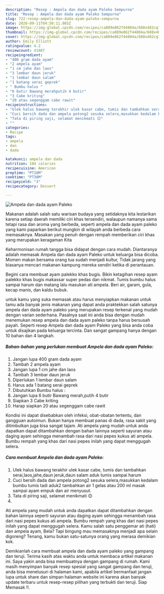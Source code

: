 ```yaml
---
description: "Resep : Ampela dan dada ayam Paleko Sempurna"
title: "Resep : Ampela dan dada ayam Paleko Sempurna"
slug: 722-resep-ampela-dan-dada-ayam-paleko-sempurna
date: 2020-09-11T04:50:11.865Z
image: https://img-global.cpcdn.com/recipes/ca089e862f44804a/680x482cq70/ampela-dan-dada-ayam-paleko-foto-resep-utama.jpg
thumbnail: https://img-global.cpcdn.com/recipes/ca089e862f44804a/680x482cq70/ampela-dan-dada-ayam-paleko-foto-resep-utama.jpg
cover: https://img-global.cpcdn.com/recipes/ca089e862f44804a/680x482cq70/ampela-dan-dada-ayam-paleko-foto-resep-utama.jpg
author: Emily Elliott
ratingvalue: 4.2
reviewcount: 41887
recipeingredient:
- "400 gram dada ayam"
- "2 ampela ayam"
- "1 cm jahe dan laos"
- "3 lembar daun jeruk"
- "1 lembar daun salam"
- "1 batang serai geprek"
- " Bumbu halus "
- "6 butir Bawang merahputih 4 butir"
- "3 Cabe kriting"
- "20 atau segenggam cabe rawit"
recipeinstructions:
- "Ulek halus bawang terakhir ulek kasar cabe, tumis dan tambahkan serai,laos,jahe,daun jeruk,daun salam aduk tumis sampai harum"
- "Cuci bersih dada dan ampela potong2 sesuka selera,masukkan kedalam bumbu tumis tadi aduk2 tambahkan air 1 gelas atau 200 ml masak sampai ayam empuk dan air menyusut."
- "Tata di piring saji, selamat menikmati 😊"
- ""
categories:
- Recipe
tags:
- ampela
- dan
- dada

katakunci: ampela dan dada 
nutrition: 184 calories
recipecuisine: American
preptime: "PT18M"
cooktime: "PT38M"
recipeyield: "3"
recipecategory: Dessert

---
```



![Ampela dan dada ayam Paleko](https://img-global.cpcdn.com/recipes/ca089e862f44804a/680x482cq70/ampela-dan-dada-ayam-paleko-foto-resep-utama.jpg)

Makanan adalah salah satu warisan budaya yang setidaknya kita lestarikan karena setiap daerah memiliki ciri khas tersendiri, walaupun namanya sama tetapi rasa dan aroma yang berbeda, seperti ampela dan dada ayam paleko yang kami paparkan berikut mungkin di wilayah anda berbeda cara memasaknya. Masakan yang penuh dengan rempah memberikan ciri khas yang merupakan keragaman Kita

Keharmonisan rumah tangga bisa didapat dengan cara mudah. Diantaranya adalah memasak Ampela dan dada ayam Paleko untuk keluarga bisa dicoba. Momen makan bersama orang tua sudah menjadi kultur, Tidak jarang yang biasanya mencari makanan kampung mereka sendiri ketika di perantauan.

Begini cara membuat ayam palekko khas bugis. Bikin ketagihan resep ayam palekko khas bugis makassar super pedas dan nikmat. Tumis bumbu halus sampai harum dan matang lalu masukan ati ampela. Beri air, garam, gula, kecap manis, dan kaldu bubuk.

untuk kamu yang suka memasak atau harus menyiapkan makanan untuk tamu ada banyak jenis makanan yang dapat anda praktekkan salah satunya ampela dan dada ayam paleko yang merupakan resep terkenal yang mudah dengan varian sederhana. Pasalnya saat ini anda bisa dengan mudah menemukan resep ampela dan dada ayam paleko tanpa harus bersusah payah.
Seperti resep Ampela dan dada ayam Paleko yang bisa anda coba untuk disajikan pada keluarga tercinta. Dan sangat gampang hanya dengan 10 bahan dan 4 langkah.


<!--inarticleads1-->

##### Bahan-bahan yang perlukan membuat Ampela dan dada ayam Paleko:

1. Jangan lupa 400 gram dada ayam
1. Tambah 2 ampela ayam
1. Jangan lupa 1 cm jahe dan laos
1. Tambah 3 lembar daun jeruk
1. Diperlukan 1 lembar daun salam
1. Harus ada 1 batang serai geprek
1. Dibutuhkan  Bumbu halus :
1. Jangan lupa 6 butir Bawang merah,putih 4 butir
1. Siapkan 3 Cabe kriting
1. Harap siapkan 20 atau segenggam cabe rawit


Kondisi ini dapat disebabkan oleh infeksi, obat-obatan tertentu, dan gangguan autoimun. Bukan hanya membuat panas di dada, rasa sakit yang ditimbulkan juga bisa sangat tajam. Ati ampela yang mudah untuk anda dapatkan dapat ditambahkan dengan bahan lainnya seperti sayuran atau daging ayam sehingga menambah rasa dari nasi pepes kukus ati ampela. Bumbu rempah yang khas dari nasi pepes inilah yang dapat menggugah selera. 

<!--inarticleads2-->

##### Cara membuat  Ampela dan dada ayam Paleko:

1. Ulek halus bawang terakhir ulek kasar cabe, tumis dan tambahkan serai,laos,jahe,daun jeruk,daun salam aduk tumis sampai harum
1. Cuci bersih dada dan ampela potong2 sesuka selera,masukkan kedalam bumbu tumis tadi aduk2 tambahkan air 1 gelas atau 200 ml masak sampai ayam empuk dan air menyusut.
1. Tata di piring saji, selamat menikmati 😊
1. 


Ati ampela yang mudah untuk anda dapatkan dapat ditambahkan dengan bahan lainnya seperti sayuran atau daging ayam sehingga menambah rasa dari nasi pepes kukus ati ampela. Bumbu rempah yang khas dari nasi pepes inilah yang dapat menggugah selera. Kamu salah satu penggemar ati (hati) dan ampela ayam, Bela? Tapi bingung mau memasaknya menjadi apa selain digoreng? Tenang, kamu bukan satu-satunya orang yang merasa demikian kok. 

Demikianlah cara membuat ampela dan dada ayam paleko yang gampang dan teruji. Terima kasih atas waktu anda untuk membaca artikel makanan ini. Saya yakin anda bisa membuatnya dengan gampang di rumah. Kami masih menyimpan banyak resep spesial yang sangat gampang dan teruji, anda bisa menelusuri di halaman kami, apabila artikel bermanfaat jangan lupa untuk share dan simpan halaman website ini karena akan banyak update terbaru untuk resep-resep pilihan yang terbukti dan teruji. Siap Memasak !!. 
